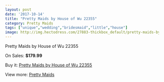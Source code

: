 ```yaml
---
layout: post
date: '2017-10-14'
title: "Pretty Maids by House of Wu 22355"
category: Pretty Maids
tags: ["unique","wedding","bridesmaid","little","house"]
image: http://img.hectodress.com/27883-thickbox_default/pretty-maids-by-house-of-wu-22355.jpg
---
```

Pretty Maids by House of Wu 22355

On Sales: **$179.99**
<a href="https://www.hectodress.com/pretty-maids/12996-pretty-maids-by-house-of-wu-22355.html"><amp-img layout="responsive" width="600" height="600" src="//img.hectodress.com/27883-thickbox_default/pretty-maids-by-house-of-wu-22355.jpg" alt="Pretty Maids by House of Wu 22355 0" /></a>
<a href="https://www.hectodress.com/pretty-maids/12996-pretty-maids-by-house-of-wu-22355.html"><amp-img layout="responsive" width="600" height="600" src="//img.hectodress.com/27884-thickbox_default/pretty-maids-by-house-of-wu-22355.jpg" alt="Pretty Maids by House of Wu 22355 1" /></a>

Buy it: [Pretty Maids by House of Wu 22355](https://www.hectodress.com/pretty-maids/12996-pretty-maids-by-house-of-wu-22355.html "Pretty Maids by House of Wu 22355")

View more: [Pretty Maids](https://www.hectodress.com/200-pretty-maids "Pretty Maids")